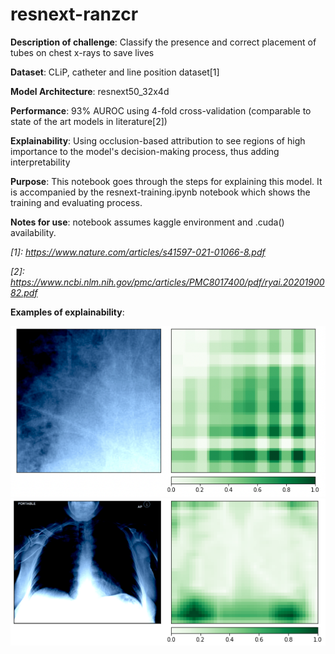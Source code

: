 # resnext-ranzcr

**Description of challenge**: Classify the presence and correct placement of tubes on chest x-rays to save lives

**Dataset**: CLiP, catheter and line position dataset[1]

**Model Architecture**: resnext50_32x4d

**Performance**: 93% AUROC using 4-fold cross-validation (comparable to state of the art models in literature[2])

**Explainability**: Using occlusion-based attribution to see regions of high importance to the model's decision-making process, thus adding interpretability

**Purpose**: This notebook goes through the steps for explaining this model. It is accompanied by the resnext-training.ipynb notebook which shows the training and evaluating process.  

**Notes for use**: notebook assumes kaggle environment and .cuda() availability. 

*[1]: https://www.nature.com/articles/s41597-021-01066-8.pdf*

*[2]: https://www.ncbi.nlm.nih.gov/pmc/articles/PMC8017400/pdf/ryai.2020190082.pdf*

**Examples of explainability**:

![image](30.png)
![image](50.png)
